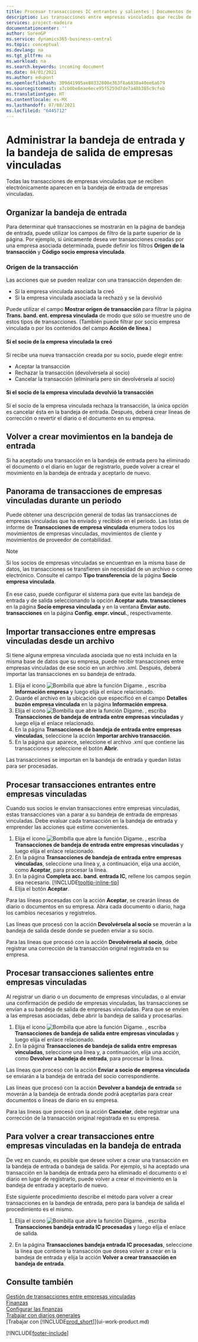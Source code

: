 ```yaml
---
title: Procesar transacciones IC entrantes y salientes | Documentos de Microsoft
description: Las transacciones entre empresas vinculadas que recibe de los socios IC se muestran en la bandeja de entrada IC donde se procesan manual o automáticamente.
services: project-madeira
documentationcenter: ''
author: SorenGP
ms.service: dynamics365-business-central
ms.topic: conceptual
ms.devlang: na
ms.tgt_pltfrm: na
ms.workload: na
ms.search.keywords: incoming document
ms.date: 04/01/2021
ms.author: edupont
ms.openlocfilehash: 309d41995ae88332808e363f8a6838a40ee6a679
ms.sourcegitcommit: a7cb0be8eae6ece95f5259d7de7a48b385c9cfeb
ms.translationtype: HT
ms.contentlocale: es-MX
ms.lasthandoff: 07/08/2021
ms.locfileid: "6445712"
---
```

# <a name="manage-the-intercompany-inbox-and-outbox"></a>Administrar la bandeja de entrada y la bandeja de salida de empresas vinculadas
Todas las transacciones de empresas vinculadas que se reciben electrónicamente aparecen en la bandeja de entrada de empresas vinculadas.  

## <a name="organizing-the-inbox"></a>Organizar la bandeja de entrada  
 Para determinar qué transacciones se mostrarán en la página de bandeja de entrada, puede utilizar los campos de filtro de la parte superior de la página. Por ejemplo, si únicamente desea ver transacciones creadas por una empresa asociada determinada, puede definir los filtros **Origen de la transacción** y **Código socio empresa vinculada**.  

### <a name="transaction-source"></a>Origen de la transacción  
Las acciones que se pueden realizar con una transacción dependen de:  

- Si la empresa vinculada asociada la creó  
- Si la empresa vinculada asociada la rechazó y se la devolvió  

Puede utilizar el campo **Mostrar origen de transacción** para filtrar la página **Trans. band. ent. empresa vinculada** de modo que sólo se muestre uno de estos tipos de transacciones. (También puede filtrar por socio empresa vinculada o por los contenidos del campo **Acción de línea**.)  

#### <a name="created-by-intercompany-partner"></a>Si el socio de la empresa vinculada la creó  
 Si recibe una nueva transacción creada por su socio, puede elegir entre:

- Aceptar la transacción  
- Rechazar la transacción (devolvérsela al socio)  
- Cancelar la transacción (eliminarla pero sin devolvérsela al socio)  

#### <a name="returned-from-intercompany-partner"></a>Si el socio de la empresa vinculada devolvió la transacción  
 Si el socio de la empresa vinculada rechaza la transacción, la única opción es cancelar ésta en la bandeja de entrada. Después, deberá crear líneas de corrección o revertir el diario o el documento en su empresa.  

## <a name="recreating-inbox-entries"></a>Volver a crear movimientos en la bandeja de entrada  
 Si ha aceptado una transacción en la bandeja de entrada pero ha eliminado el documento o el diario en lugar de registrarlo, puede volver a crear el movimiento en la bandeja de entrada y aceptarlo de nuevo.  

## <a name="getting-an-overview-of-intercompany-transactions-for-a-period"></a>Panorama de transacciones de empresas vinculadas durante un periodo  
 Puede obtener una descripción general de todas las transacciones de empresas vinculadas que ha enviado y recibido en el periodo. Las listas de informe de **Transacciones de empresa vinculada** enumera todos los movimientos de empresas vinculadas, movimientos de cliente y movimientos de proveedor de contabilidad.

 > [!NOTE]  
 > Si los socios de empresas vinculadas se encuentran en la misma base de datos, las transacciones se transfieren sin necesidad de un archivo o correo electrónico. Consulte el campo **Tipo transferencia** de la página **Socio empresa vinculada**. <br /><br />
En ese caso, puede configurar el sistema para que evite las bandeja de entrada y de salida seleccionando la opción **Aceptar auto. transacciones** en la página **Socio empresa vinculada** y en la ventana **Enviar auto. transacciones** en la página **Config. empr. vincul.**, respectivamente.

## <a name="to-import-intercompany-transactions-from-a-file"></a>Importar transacciones entre empresas vinculadas desde un archivo  
Si tiene alguna empresa vinculada asociada que no está incluida en la misma base de datos que su empresa, puede recibir transacciones entre empresas vinculadas de ese socio en un archivo .xml. Después, deberá importar las transacciones en su bandeja de entrada.  

1.  Elija el icono ![Bombilla que abre la función Dígame.](media/ui-search/search_small.png "Dígame qué desea hacer") , escriba **Información empresa** y luego elija el enlace relacionado.
2. Guarde el archivo en la ubicación que especificó en el campo **Detalles buzón empresa vinculada** en la página **Información empresa**.  
3. Elija el icono ![Bombilla que abre la función Dígame.](media/ui-search/search_small.png "Dígame qué desea hacer") , escriba **Transacciones de bandeja de entrada entre empresas vinculadas** y luego elija el enlace relacionado.
4. En la página **Transacciones de bandeja de entrada entre empresas vinculadas**, seleccione la acción **Importar archivo transacción**.  
5. En la página que aparece, seleccione el archivo .xml que contiene las transacciones y seleccione el botón **Abrir**.  

Las transacciones se importan en la bandeja de entrada y quedan listas para ser procesadas.

## <a name="to-process-incoming-intercompany-transactions"></a>Procesar transacciones entrantes entre empresas vinculadas  
Cuando sus socios le envían transacciones entre empresas vinculadas, estas transacciones van a parar a su bandeja de entrada de empresas vinculadas. Debe evaluar cada transacción en la bandeja de entrada y emprender las acciones que estime convenientes.  

1. Elija el icono ![Bombilla que abre la función Dígame.](media/ui-search/search_small.png "Dígame qué desea hacer") , escriba **Transacciones de bandeja de entrada entre empresas vinculadas** y luego elija el enlace relacionado.  
2. En la página **Transacciones de bandeja de entrada entre empresas vinculadas**, seleccione una línea y, a continuación, elija una acción, como **Aceptar**, para procesar la línea.
3. En la página **Completa acc. band. entrada IC**, rellene los campos según sea necesario. [!INCLUDE[tooltip-inline-tip](includes/tooltip-inline-tip_md.md)]
4. Elija el botón **Aceptar**.  

Para las líneas procesadas con la acción **Aceptar**, se crearán líneas de diario o documentos en su empresa. Abra cada documento o diario, haga los cambios necesarios y regístrelos.  

Las líneas que procesó con la acción **Devolvérsela al socio** se moverán a la bandeja de salida desde donde se pueden enviar a su socio.

Para las líneas que procesó con la acción **Devolvérsela al socio**, debe registrar una corrección de la transacción original registrada en su empresa.

## <a name="to-process-outgoing-intercompany-transactions"></a>Procesar transacciones salientes entre empresas vinculadas  
Al registrar un diario o un documento de empresas vinculadas, o al enviar una confirmación de pedido de empresas vinculadas, las transacciones se envían a su bandeja de salida de empresas vinculadas. Para que se envíen a las empresas asociadas, debe abrir la bandeja de salida y procesarlas.  

1.  Elija el icono ![Bombilla que abre la función Dígame.](media/ui-search/search_small.png "Dígame qué desea hacer") , escriba **Transacciones de bandeja de salida entre empresas vinculadas** y luego elija el enlace relacionado.  
2. En la página **Transacciones de bandeja de salida entre empresas vinculadas**, seleccione una línea y, a continuación, elija una acción, como **Devolver a bandeja de entrada**, para procesar la línea.

Las líneas que procesó con la acción **Enviar a socio de empresa vinculada** se enviarán a la bandeja de entrada del socio correspondiente.

Las líneas que procesó con la acción **Devolver a bandeja de entrada** se moverán a la bandeja de entrada donde podrá aceptarlas para crear documentos o líneas de diario en su empresa.  

Para las líneas que procesó con la acción **Cancelar**, debe registrar una corrección de la transacción original registrada en su empresa.  

## <a name="to-recreate-intercompany-inbox-transactions"></a>Para volver a crear transacciones entre empresas vinculadas en la bandeja de entrada  
De vez en cuando, es posible que desee volver a crear una transacción en la bandeja de entrada o bandeja de salida. Por ejemplo, si ha aceptado una transacción en la bandeja de entrada pero ha eliminado el documento o el diario en lugar de registrarlo, puede volver a crear el movimiento en la bandeja de entrada y aceptarlo de nuevo.  

Este siguiente procedimiento describe el método para volver a crear transacciones en la bandeja de entrada, pero para la bandeja de salida el procedimiento es el mismo.

  1.  Elija el icono ![Bombilla que abre la función Dígame.](media/ui-search/search_small.png "Dígame qué desea hacer") , escriba **Transacciones bandeja entrada IC procesadas** y luego elija el enlace de salida.  

  2.  En la página **Transacciones bandeja entrada IC procesadas**, seleccione la línea que contiene la transacción que desea volver a crear en la bandeja de entrada y elija la acción **Volver a crear transacción en bandeja de entrada**.  

## <a name="see-also"></a>Consulte también
[Gestión de transacciones entre empresas vinculadas](intercompany-manage.md)  
[Finanzas](finance.md)  
[Configurar las finanzas](finance-setup-finance.md)  
[Trabajar con diarios generales](ui-work-general-journals.md)  
[Trabajar con [!INCLUDE[prod_short](includes/prod_short.md)]](ui-work-product.md)


[!INCLUDE[footer-include](includes/footer-banner.md)]